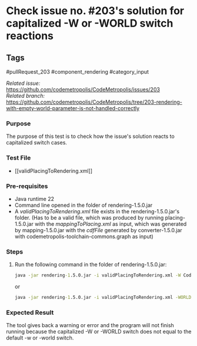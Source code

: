 # Check issue no. #203's solution for capitalized -W or -WORLD switch reactions

## Tags
#pullRequest_203 #component_rendering #category_input

_Related issue:_ https://github.com/codemetropolis/CodeMetropolis/issues/203 <br>
_Related branch:_ https://github.com/codemetropolis/CodeMetropolis/tree/203-rendering-with-empty-world-parameter-is-not-handled-correctly

### Purpose
 The purpose of this test is to check how the issue's solution reacts to capitalized switch cases.

### Test File
- [[validPlacingToRendering.xml]]

### Pre-requisites	
- Java runtime 22
- Command line opened in the folder of rendering-1.5.0.jar
- A *validPlacingToRendering.xml* file exists in the rendering-1.5.0.jar's folder. (Has to be a valid file, which was produced by running placing-1.5.0.jar with the *mappingToPlacing.xml* as input, which was generated by mapping-1.5.0.jar with the *cdfFile* generated by converter-1.5.0.jar with codemetropolis-toolchain-commons.graph as input)

### Steps
1. Run the following command in the folder of rendering-1.5.0.jar:
	```cmd
	java -jar rendering-1.5.0.jar -i validPlacingToRendering.xml -W CodeMetroWorld
	``` 
	or 
	```cmd
	java -jar rendering-1.5.0.jar -i validPlacingToRendering.xml -WORLD CodeMetroWorld
	```

### Expected Result
The tool gives back a warning or error and the program will not finish running because the capitalized -W or -WORLD switch does not equal to the default -w or -world switch.